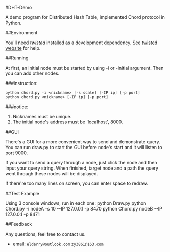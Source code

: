 #DHT-Demo

A demo program for Distributed Hash Table, implemented Chord protocol in Python.

##Environment

You'll need *twisted* installed as a development dependency. See [twisted website](http://twistedmatrix.com/trac/) for help.

##Running

At first, an initial node must be started by using -i or -initial argument. Then you can add other nodes.

###instruction:

    python chord.py -i <nickname> [-s scale] [-IP ip] [-p port]
    python chord.py <nickname> [-IP ip] [-p port]

###notice:

1. Nicknames must be unique.
2. The initial node's address must be 'localhost', 8000.

##GUI

There's a GUI for a more convenient way to send and demonstrate query. You can run draw.py to start the GUI before node's start and it will listen to port 9000.

If you want to send a query through a node, just click the node and then input your query string. When finished, target node and a path the query went through these nodes will be displayed.

If there're too many lines on screen, you can enter space to redraw.

##Test Example

Using 3 console windows, run in each one:
	python Draw.py
	python Chord.py -i nodeA -s 10 --IP 127.0.0.1 -p 8470
	python Chord.py nodeB --IP 127.0.0.1 -p 8471

##Feedback

Any questions, feel free to contact us.

* email: `elderry@outlook.com` `zy3861@163.com`
